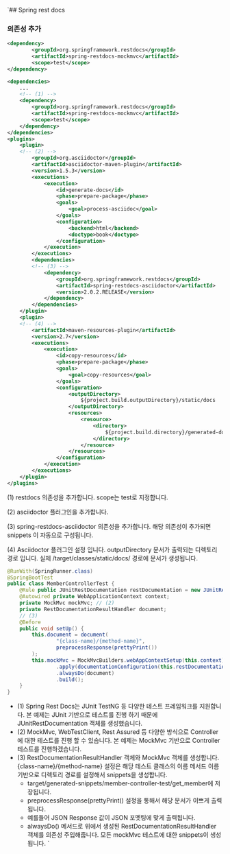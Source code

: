 `## Spring rest docs
### 의존성 추가
```xml
<dependency>
        <groupId>org.springframework.restdocs</groupId>
        <artifactId>spring-restdocs-mockmvc</artifactId>
        <scope>test</scope>
</dependency>
```



```xml
<dependencies>
    ...
    <!-- (1) -->
    <dependency>
        <groupId>org.springframework.restdocs</groupId>
        <artifactId>spring-restdocs-mockmvc</artifactId>
        <scope>test</scope>
    </dependency>
</dependencies>
<plugins>
    <plugin>
    <!-- (2) -->
        <groupId>org.asciidoctor</groupId>
        <artifactId>asciidoctor-maven-plugin</artifactId>
        <version>1.5.3</version>
        <executions>
            <execution>
                <id>generate-docs</id>
                <phase>prepare-package</phase>
                <goals>
                    <goal>process-asciidoc</goal>
                </goals>
                <configuration>
                    <backend>html</backend>
                    <doctype>book</doctype>
                </configuration>
            </execution>
        </executions>
        <dependencies>
        <!-- (3) -->
            <dependency>
                <groupId>org.springframework.restdocs</groupId>
                <artifactId>spring-restdocs-asciidoctor</artifactId>
                <version>2.0.2.RELEASE</version>
            </dependency>
        </dependencies>
    </plugin>
    <plugin>
    <!-- (4) -->
        <artifactId>maven-resources-plugin</artifactId>
        <version>2.7</version>
        <executions>
            <execution>
                <id>copy-resources</id>
                <phase>prepare-package</phase>
                <goals>
                    <goal>copy-resources</goal>
                </goals>
                <configuration>
                    <outputDirectory>
                        ${project.build.outputDirectory}/static/docs
                    </outputDirectory>
                    <resources>
                        <resource>
                            <directory>
                                ${project.build.directory}/generated-docs
                            </directory>
                        </resource>
                    </resources>
                </configuration>
            </execution>
        </executions>
    </plugin>
</plugins>
```


(1) restdocs 의존성을 추가합니다. scope는 test로 지정합니다.

(2) asciidoctor 플러그인을 추가합니다.

(3) spring-restdocs-asciidoctor 의존성을 추가합니다. 해당 의존성이 추가되면 
snippets 이 자동으로 구성됩니다.

(4) Asciidoctor 플러그인 설정 입니다.
outputDirectory 문서가 출력되는 디렉토리 경로 입니다. 실제 /target/classes/static/docs/ 경로에 문서가 생셩됩니다.


```java
@RunWith(SpringRunner.class)
@SpringBootTest
public class MemberControllerTest {
    @Rule public JUnitRestDocumentation restDocumentation = new JUnitRestDocumentation(); // (1)
    @Autowired private WebApplicationContext context;
    private MockMvc mockMvc; // (2)
    private RestDocumentationResultHandler document;
    // (3)
    @Before
    public void setUp() {
        this.document = document(
                "{class-name}/{method-name}", 
                preprocessResponse(prettyPrint())
        );
        this.mockMvc = MockMvcBuilders.webAppContextSetup(this.context)
                .apply(documentationConfiguration(this.restDocumentation))
                .alwaysDo(document)
                .build();
    }
}
```


* (1) Spring Rest Docs는 JUnit TestNG 등 다양한 테스트 프레임워크를 지원합니다. 본 예제는 JUnit 기반으로 테스트를 진행 하기 때문에 JUnitRestDocumentation 객체를 생성했습니다.
* (2) MockMvc, WebTestClient, Rest Assured 등 다양한 방식으로 Controller에 대한 테스트를 진행 할 수 있습니다. 본 예제는 MockMvc 기반으로 Controller 테스트를 진행하겠습니다.
* (3) RestDocumentationResultHandler 객체와 MockMvc 객체를 생성합니다.
{class-name}/{method-name} 설정은 해당 테스트 클래스의 이름 메서드 이름 기반으로 디렉토리 경로를 설정해서 snippets을 생성합니다. 
    * target/generated-snippets/member-controller-test/get_member에 저장됩니다.
    * preprocessResponse(prettyPrint() 설정을 통해서 해당 문서가 이쁘게 출력됩니다. 
    * 예를들어 JSON Response 값이 JSON 포멧팅에 맞게 출력됩니다.
    * alwaysDo() 메서드로 위에서 생성된 RestDocumentationResultHandler 객체를 의존성 주입해줍니다. 모든 mockMvc 테스트에 대한 snippets이 생성됩니다.
`